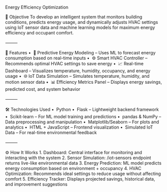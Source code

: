 Energy Efficiency Optimization

🎯 Objective
To develop an intelligent system that monitors building conditions, predicts energy usage, and dynamically adjusts HVAC settings using IoT sensor data and machine learning models for maximum energy efficiency and occupant comfort.

⸻

🚀 Features
•   🔄 Predictive Energy Modeling – Uses ML to forecast energy consumption based on real-time inputs
•   ⚙️ Smart HVAC Controller – Recommends optimal HVAC settings to save energy
•   📈 Real-time Dashboard – Visualizes temperature, humidity, occupancy, and energy usage
•   🌐 IoT Data Simulation – Simulates temperature, humidity, and motion sensor data
•   📊 Efficiency Metrics Panel – Displays energy savings, predicted cost, and system behavior

⸻

🛠️ Technologies Used
•   Python
•   Flask – Lightweight backend framework
•   Scikit-learn – For ML model training and predictions
•   pandas & NumPy – Data preprocessing and manipulation
•   Matplotlib/Seaborn – For plots and analytics
•   HTML + JavaScript – Frontend visualization
•   Simulated IoT Data – For real-time environmental feedback

⸻

⚙️ How It Works
	1.	Dashboard: Central interface for monitoring and interacting with the system
	2.	Sensor Simulation: /iot-sensors endpoint returns live-like environmental data
	3.	Energy Prediction: ML model predicts energy consumption based on environment + occupancy
	4.	HVAC Optimization: Recommends ideal settings to reduce usage without affecting comfort
	5.	Efficiency Tracker: Displays projected savings, historical data, and improvement suggestions
